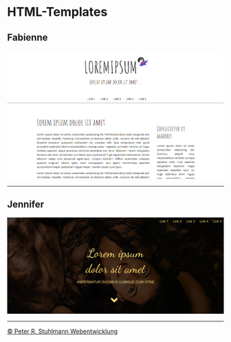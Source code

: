 # HTML-Templates

## Fabienne

![Fabienne index.html](screenshots/fabienne-index.png)

---

## Jennifer

![Jennifer index.html](screenshots/jennifer-index.png)

---

[&copy; Peter R. Stuhlmann Webentwicklung](https://peter-stuhlmann-webentwicklung.de)